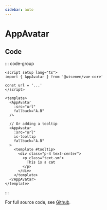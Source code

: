 ```yaml
---
sidebar: auto
---
```



# AppAvatar

<!-- Import autogenerated docs -->
<!-- @include: ./app-avatar-meta.md -->


## Code

::: code-group
```vue [Usage]
<script setup lang="ts">
import { AppAvatar } from '@wisemen/vue-core'

const url = '...'
</script>

<template>
  <AppAvatar
    :src="url"
    fallback="A.B"
  />

  // Or adding a tooltip
  <AppAvatar
    :src="url"
    is-tooltip
    fallback="A.B"
  >
    <template #tooltip>
      <div class="p-4 text-center">
        <p class="text-sm">
          This is a cat
        </p>
      </div>
    </template>
  </AppAvatar>
</template>

```
:::

For full source code, see [Github](https://github.com/wisemen-digital/vue-core/tree/main/packages).